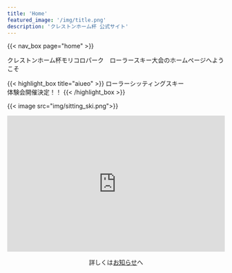 ```yaml
---
title: 'Home'
featured_image: '/img/title.png'
description: 'クレストンホーム杯 公式サイト'
---
```


<!-- ここだけ殆どhtmlで書いてしまってます．．．-->

<!-- nav_boxの書き方も汚いので，新しく項目を追加したらnav_box.htmlを直接変更しないとナビゲーションができません-->

{{< nav_box page="home" >}}

クレストンホーム杯モリコロパーク　ローラースキー大会のホームページへようこそ

{{< highlight_box title="aiueo" >}}
ローラーシッティングスキー<br>
体験会開催決定！！
{{< /highlight_box >}}

{{< image src="img/sitting_ski.png">}}

<div class="cf ph3 ph5-l pv3 pv4-l f4 tc-l measure-wide lh-copy center">
    <iframe width="100%" height="315" src="https://www.youtube.com/embed/I8MAywPJSTU" title="YouTube video player" frameborder="0" allow="accelerometer; autoplay; clipboard-write; encrypted-media; gyroscope; picture-in-picture" allowfullscreen></iframe>
</div>

<p style="text-align:center">詳しくは<a href="/post/sitting_ski/">お知らせ</a>へ</p>
